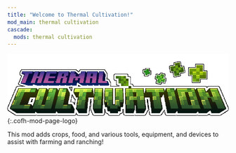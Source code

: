 ```yaml
---
title: "Welcome to Thermal Cultivation!"
mod_main: thermal cultivation
cascade:
  mods: thermal cultivation
---
```


![Thermal Cultivation Logo](/assets/images/logos/1.16/thermal-cultivation.png){:.cofh-mod-page-logo}

This mod adds crops, food, and various tools, equipment, and devices to assist
with farming and ranching!
